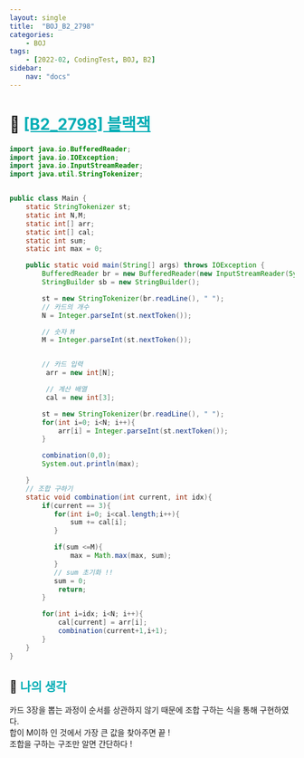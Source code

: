 ```yaml
---
layout: single
title:  "BOJ_B2_2798"
categories: 
    - BOJ
tags: 
    - [2022-02, CodingTest, BOJ, B2]
sidebar:
    nav: "docs"
---
```


# 📁 <b><a style="color:#00adb5" href="https://www.acmicpc.net/problem/2798" target=_blank>[B2_2798] 블랙잭</a></b>

```java
import java.io.BufferedReader;
import java.io.IOException;
import java.io.InputStreamReader;
import java.util.StringTokenizer;


public class Main {
    static StringTokenizer st;
    static int N,M;
    static int[] arr;
    static int[] cal;
    static int sum;
    static int max = 0;

    public static void main(String[] args) throws IOException {
        BufferedReader br = new BufferedReader(new InputStreamReader(System.in));
        StringBuilder sb = new StringBuilder();

        st = new StringTokenizer(br.readLine(), " ");
        // 카드의 개수
        N = Integer.parseInt(st.nextToken());

        // 숫자 M
        M = Integer.parseInt(st.nextToken());


        // 카드 입력
         arr = new int[N];

         // 계산 배열
         cal = new int[3];

        st = new StringTokenizer(br.readLine(), " ");
        for(int i=0; i<N; i++){
            arr[i] = Integer.parseInt(st.nextToken());
        }

        combination(0,0);
        System.out.println(max);

    }
    // 조합 구하기
    static void combination(int current, int idx){
        if(current == 3){
           for(int i=0; i<cal.length;i++){
               sum += cal[i];
           }

           if(sum <=M){
               max = Math.max(max, sum);
           }
           // sum 초기화 !!
           sum = 0;
            return;
        }

        for(int i=idx; i<N; i++){
            cal[current] = arr[i];
            combination(current+1,i+1);
        }
    }
}
```


## 🤔 <b><a style="color:#00adb5">나의 생각</a></b>
카드 3장을 뽑는 과정이 순서를 상관하지 않기 때문에 조합 구하는 식을 통해 구현하였다.<br>
합이 M이하 인 것에서 가장 큰 값을 찾아주면 끝 ! <br>
조합을 구하는 구조만 알면 간단하다 !